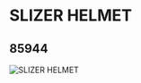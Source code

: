 # SLIZER HELMET
## 85944
![SLIZER HELMET](https://lc-www-live-s.legocdn.com/media/bricks/5/2/4549244.jpg)